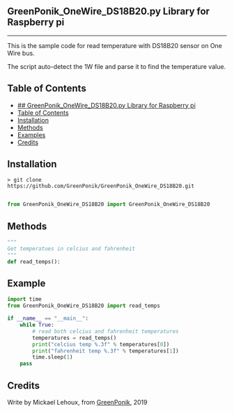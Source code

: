 ## GreenPonik_OneWire_DS18B20.py Library for Raspberry pi
---------------------------------------------------------
This is the sample code for read temperature with DS18B20 sensor on One Wire bus.

The script auto-detect the 1W file and parse it to find the temperature value.


## Table of Contents

- [## GreenPonik_OneWire_DS18B20.py Library for Raspberry pi](#GreenPonikOneWireDS18B20py-library-for-raspberry-pi)
- [Table of Contents](#table-of-contents)
- [Installation](#installation)
- [Methods](#methods)
- [Examples](#examples)
- [Credits](#credits)
<snippet>
<content>

## Installation
```shell
> git clone https://github.com/GreenPonik/GreenPonik_OneWire_DS18B20.git
```
```Python

from GreenPonik_OneWire_DS18B20 import GreenPonik_OneWire_DS18B20

```

## Methods

```python
"""
Get temperatues in celcius and fahrenheit
"""
def read_temps():

```

## Example


```Python
import time
from GreenPonik_OneWire_DS18B20 import read_temps

if __name__ == "__main__":
    while True:
        # read both celcius and fahrenheit temperatures
        temperatures = read_temps()
        print("celcius temp %.3f" % temperatures[0])
        print("fahrenheit temp %.3f" % temperatures[1])
        time.sleep(1)
    pass

```

## Credits
Write by Mickael Lehoux, from [GreenPonik](https://www.greenponik.com), 2019
